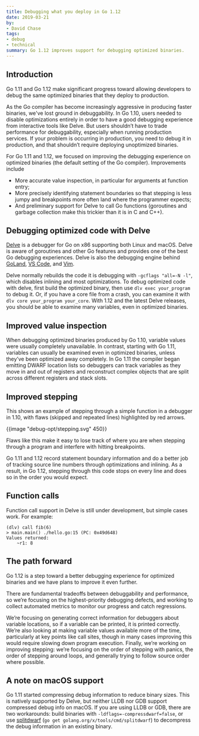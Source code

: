 ```yaml
---
title: Debugging what you deploy in Go 1.12
date: 2019-03-21
by:
- David Chase
tags:
- debug
- technical
summary: Go 1.12 improves support for debugging optimized binaries.
---
```


## Introduction

Go 1.11 and Go 1.12 make significant progress toward allowing developers
to debug the same optimized binaries that they deploy to production.

As the Go compiler has become increasingly aggressive in producing faster binaries,
we've lost ground in debuggability.
In Go 1.10, users needed to disable optimizations entirely in order to have
a good debugging experience from interactive tools like Delve.
But users shouldn’t have to trade performance for debuggability,
especially when running production services.
If your problem is occurring in production,
you need to debug it in production, and that shouldn’t require deploying
unoptimized binaries.

For Go 1.11 and 1.12, we focused on improving the debugging experience on
optimized binaries (the default setting of the Go compiler).
Improvements include

  - More accurate value inspection, in particular for arguments at function entry;
  - More precisely identifying statement boundaries so that stepping is less
    jumpy and breakpoints more often land where the programmer expects;
  - And preliminary support for Delve to call Go functions (goroutines and
    garbage collection make this trickier than it is in C and C++).

## Debugging optimized code with Delve

[Delve](https://github.com/go-delve/delve) is a debugger for Go on x86
supporting both Linux and macOS.
Delve is aware of goroutines and other Go features and provides one of the
best Go debugging experiences.
Delve is also the debugging engine behind [GoLand](https://www.jetbrains.com/go/),
[VS Code](https://code.visualstudio.com/),
and [Vim](https://github.com/fatih/vim-go).

Delve normally rebuilds the code it is debugging with `-gcflags "all=-N -l"`,
which disables inlining and most optimizations.
To debug optimized code with delve, first build the optimized binary,
then use `dlv exec your_program` to debug it.
Or, if you have a core file from a crash,
you can examine it with `dlv core your_program your_core`.
With 1.12 and the latest Delve releases, you should be able to examine many variables,
even in optimized binaries.

## Improved value inspection

When debugging optimized binaries produced by Go 1.10,
variable values were usually completely unavailable.
In contrast, starting with Go 1.11, variables can usually be examined even
in optimized binaries,
unless they’ve been optimized away completely.
In Go 1.11 the compiler began emitting DWARF location lists so debuggers
can track variables as they move in and out of registers and reconstruct
complex objects that are split across different registers and stack slots.

## Improved stepping

This shows an example of stepping through a simple function in a debugger in 1.10,
with flaws (skipped and repeated lines) highlighted by red arrows.

{{image "debug-opt/stepping.svg" 450}}

Flaws like this make it easy to lose track of where you are when stepping
through a program and interfere with hitting breakpoints.

Go 1.11 and 1.12 record statement boundary information and do a better job
of tracking source line numbers through optimizations and inlining.
As a result, in Go 1.12, stepping through this code stops on every line
and does so in the order you would expect.

## Function calls

Function call support in Delve is still under development, but simple cases work.  For example:

	(dlv) call fib(6)
	> main.main() ./hello.go:15 (PC: 0x49d648)
	Values returned:
		~r1: 8

## The path forward

Go 1.12 is a step toward a better debugging experience for optimized binaries
and we have plans to improve it even further.

There are fundamental tradeoffs between debuggability and performance,
so we’re focusing on the highest-priority debugging defects,
and working to collect automated metrics to monitor our progress and catch regressions.

We’re focusing on generating correct information for debuggers about variable locations,
so if a variable can be printed, it is printed correctly.
We’re also looking at making variable values available more of the time,
particularly at key points like call sites,
though in many cases improving this would require slowing down program execution.
Finally, we’re working on improving stepping:
we’re focusing on the order of stepping with panics,
the order of stepping around loops, and generally trying to follow source
order where possible.

## A note on macOS support

Go 1.11 started compressing debug information to reduce binary sizes.
This is natively supported by Delve, but neither LLDB nor GDB support compressed
debug info on macOS.
If you are using LLDB or GDB, there are two workarounds:
build binaries with `-ldflags=-compressdwarf=false`,
or use [splitdwarf](https://godoc.org/golang.org/x/tools/cmd/splitdwarf)
(`go get golang.org/x/tools/cmd/splitdwarf`) to decompress the debug information
in an existing binary.
